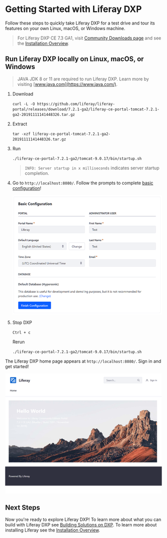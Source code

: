 # Getting Started with Liferay DXP

Follow these steps to quickly take Liferay DXP for a test drive and tour its features on your own Linux, macOS, or Windows machine.

> For Liferay DXP CE 7.3 GA1, visit [Community Downloads page](https://www.liferay.com/downloads-community) and see the [Installation Overview](./02-installation-overview.md).

## Run Liferay DXP locally on Linux, macOS, or Windows

> JAVA JDK 8 or 11 are required to run Liferay DXP. Learn more by visiting [www.java.com](https://www.java.com/).

1. Download

    `curl -L -O https://github.com/liferay/liferay-portal/releases/download/7.2.1-ga2/liferay-ce-portal-tomcat-7.2.1-ga2-20191111141448326.tar.gz`

1. Extract

    `tar -xzf liferay-ce-portal-tomcat-7.2.1-ga2-20191111141448326.tar.gz`

1. Run

    `./liferay-ce-portal-7.2.1-ga2/tomcat-9.0.17/bin/startup.sh`

    > `INFO: Server startup in x milliseconds` indicates server startup completion.

1. Go to `http://localhost:8080/`. Follow the prompts to complete [basic configuration](./06-using-the-setup-wizard.md)!

    ![Follow the Setup Wizard Prompts to Log In](./getting-started-with-liferay-dxp/images/01.png)

1. Stop DXP

    `Ctrl + c`
    
    Rerun

    `./liferay-ce-portal-7.2.1-ga2/tomcat-9.0.17/bin/startup.sh`

The Liferay DXP home page appears at `http://localhost:8080/`. Sign in and get started!

![Liferay DXP is ready to explore!](./getting-started-with-liferay-dxp/images/02.png)

## Next Steps

Now you're ready to explore Liferay DXP! To learn more about what you can build with Liferay DXP see [Building Solutions on DXP](https://github.com/liferay/liferay-learn/tree/master/docs/dxp/7.2.x/en/solutions). To learn more about installing Liferay see the [Installation Overview](./02-installation-overview.md).
